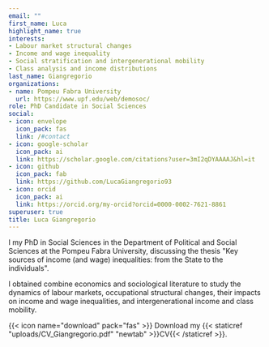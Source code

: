 ```yaml
---
email: ""
first_name: Luca
highlight_name: true
interests:
- Labour market structural changes
- Income and wage inequality
- Social stratification and intergenerational mobility
- Class analysis and income distributions
last_name: Giangregorio
organizations:
- name: Pompeu Fabra University 
  url: https://www.upf.edu/web/demosoc/
role: PhD Candidate in Social Sciences
social:
- icon: envelope
  icon_pack: fas
  link: /#contact
- icon: google-scholar
  icon_pack: ai
  link: https://scholar.google.com/citations?user=3mI2qDYAAAAJ&hl=it
- icon: github
  icon_pack: fab
  link: https://github.com/LucaGiangregorio93
- icon: orcid
  icon_pack: ai
  link: https://orcid.org/my-orcid?orcid=0000-0002-7621-8861
superuser: true
title: Luca Giangregorio
---
```


I  my PhD in Social Sciences in the Department of Political and Social Sciences at the Pompeu Fabra University, discussing the thesis "Key sources of income (and wage) inequalities: from the State to the individuals".

I obtained combine economics and sociological literature to study the dynamics of labour markets, occupational structural changes, their impacts on income and wage inequalities, and intergenerational income and class mobility.


{{< icon name="download" pack="fas" >}} Download my {{< staticref "uploads/CV_Giangregorio.pdf" "newtab" >}}CV{{< /staticref >}}.

